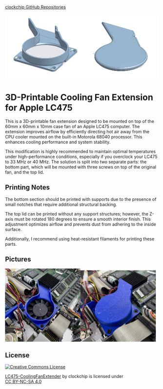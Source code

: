[clockchip GitHub Repositories](https://github.com/clockchip?tab=repositories)

<img src="docs/fan_bottom.png" style="display: inline-block; width: 50%;" alt="LC475 CoolingFanExtension - bottom part " /><img src="docs/fan_top.png" style="display: inline-block; width: 50%;" alt="LC475 CoolingFanExtension - top part"/>

# 3D-Printable Cooling Fan Extension for Apple LC475

This is a 3D-printable fan extension designed to be mounted on top of the 60mm x 60mm x 10mm case fan of an Apple LC475 computer. 
The extension improves airflow by efficiently directing hot air away from the CPU cooler mounted on the built-in Motorola 68040 processor. 
This enhances cooling performance and system stability.

This modification is highly recommended to maintain optimal temperatures under high-performance conditions, especially if you overclock your LC475 to 33 MHz or 40 MHz.
The solution is split into two separate parts: the bottom part, which will be mounted with three screws on top of the original fan, and the top lid.

## Printing Notes

The bottom section should be printed with supports due to the presence of small notches that require additional structural backing.

The top lid can be printed without any support structures; however, the Z-axis must be rotated 180 degrees to ensure a smooth interior finish. 
This adjustment optimizes airflow and prevents dust from adhering to the inside surface.

Additionally, I recommend using heat-resistant filaments for printing these parts.

## Pictures

<img src="docs/fan1.jpg" style="display: inline-block; width: 49%;" alt="Picture of the mounted bottom part" /><img src="docs/fan2.jpg" style="display: inline-block; width: 49%;" alt="Picture installed top lid" />



## License

<a rel="license" href="https://creativecommons.org/licenses/by-nc-sa/4.0/?ref=chooser-v1"><img alt="Creative Commons License" style="border-width:0" src="https://i.creativecommons.org/l/by-nc-sa/4.0/88x31.png" /></a>

<p xmlns:cc="http://creativecommons.org/ns#"  xmlns:dct="http://purl.org/dc/terms/"><a property="dct:title"  rel="cc:attributionURL"  href="https://github.com/clockchip/LC475-CoolingFanExtender">LC475-CoolingFanExtender</a> by clockchip is licensed  under <a  href="http://creativecommons.org/licenses/by-nc-sa/4.0/?ref=chooser-v1"  target="_blank" rel="license noopener noreferrer"  style="display:inline-block;">CC BY-NC-SA 4.0</a></p>  
